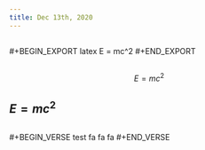 ```yaml
---
title: Dec 13th, 2020
---
```


##
#+BEGIN_EXPORT latex
E = mc^2 
#+END_EXPORT
##
##
$$E= mc^2$$
## $E=mc^2$
##
#+BEGIN_VERSE
test
fa
fa
fa
 #+END_VERSE
##
